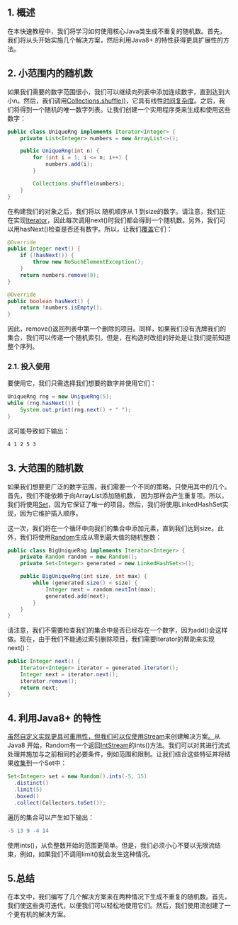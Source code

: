 ## 1. 概述

在本快速教程中，我们将学习如何使用核心Java类生成不重复的随机数。首先，我们将从头开始实施几个解决方案，然后利用Java8+ 的特性获得更具扩展性的方法。

## 2. 小范围内的随机数

如果我们需要的数字范围很小，我们可以继续向列表中添加连续数字，直到达到大小n。然后，我们调用[Collections.shuffle()](https://www.baeldung.com/java-shuffle-collection)，它具有线性[时间复杂度](https://www.baeldung.com/java-algorithm-complexity)。之后，我们将得到一个随机的唯一数字列表。让我们创建一个实用程序类来生成和使用这些数字：

```java
public class UniqueRng implements Iterator<Integer> {
    private List<Integer> numbers = new ArrayList<>();

    public UniqueRng(int n) {
        for (int i = 1; i <= n; i++) {
            numbers.add(i);
        }

        Collections.shuffle(numbers);
    }
}
```

在构建我们的对象之后，我们将以 随机顺序从 1 到size的数字。请注意，我们正在实现[Iterator](https://www.baeldung.com/java-iterator-vs-iterable)，因此每次调用next()时我们都会得到一个随机数。另外，我们可以用hasNext()检查是否还有数字。所以，让我们[覆盖](https://www.baeldung.com/java-override)它们：

```java
@Override
public Integer next() {
    if (!hasNext()) {
        throw new NoSuchElementException();
    }
    return numbers.remove(0);
}

@Override
public boolean hasNext() {
    return !numbers.isEmpty();
}
```

因此，remove()返回列表中第一个删除的项目。同样，如果我们没有洗牌我们的集合，我们可以传递一个随机索引。但是，在构造时改组的好处是让我们提前知道整个序列。

### 2.1. 投入使用

要使用它，我们只需选择我们想要的数字并使用它们：

```java
UniqueRng rng = new UniqueRng(5);
while (rng.hasNext()) {
    System.out.print(rng.next() + " ");
}
```

这可能导致如下输出：

```apache
4 1 2 5 3
```

## 3. 大范围的随机数

如果我们想要更广泛的数字范围，我们需要一个不同的策略，只使用其中的几个。首先，我们不能依赖于向ArrayList添加随机数， 因为那样会产生重复项。所以，我们将使用[Set](https://www.baeldung.com/java-set-operations)，因为它保证了唯一的项目。然后，我们将使用LinkedHashSet实现，因为它维护插入顺序。

这一次，我们将在一个循环中向我们的集合中添加元素，直到我们达到size。此外，我们将使用[Random](https://www.baeldung.com/java-generating-random-numbers-in-range)生成从零到最大值的随机整数：

```java
public class BigUniqueRng implements Iterator<Integer> {
    private Random random = new Random();
    private Set<Integer> generated = new LinkedHashSet<>();

    public BigUniqueRng(int size, int max) {
        while (generated.size() < size) {
            Integer next = random.nextInt(max);
            generated.add(next);
        }
    }
}
```

请注意，我们不需要检查我们的集合中是否已经存在一个数字，因为add()会这样做。现在，由于我们不能通过索引删除项目，我们需要Iterator的帮助来实现next()：

```java
public Integer next() {
    Iterator<Integer> iterator = generated.iterator();
    Integer next = iterator.next();
    iterator.remove();
    return next;
}
```

## 4. 利用Java8+ 的特性

[虽然自定义实现更具可重用性，但我们可以仅使用Stream](https://www.baeldung.com/java-streams)来创建解决方案[。](https://www.baeldung.com/java-streams)从Java8 开始，Random有一个返回[IntStream](https://www.baeldung.com/java-intstream-convert)的ints()方法。我们可以对其进行流式处理并施加与之前相同的必要条件，例如范围和限制。让我们结合这些特征并将结果[收集](https://www.baeldung.com/java-stream-immutable-collection)到一个Set中：

```java
Set<Integer> set = new Random().ints(-5, 15)
  .distinct()
  .limit(5)
  .boxed()
  .collect(Collectors.toSet());
```

遍历的集合可以产生如下输出：

```diff
-5 13 9 -4 14
```

使用ints()，从负整数开始的范围更简单。但是，我们必须小心不要以无限流结束，例如，如果我们不调用limit()就会发生这种情况。

## 5.总结

在本文中，我们编写了几个解决方案来在两种情况下生成不重复的随机数。首先，我们使这些类可迭代，以便我们可以轻松地使用它们。然后，我们使用流创建了一个更有机的解决方案。